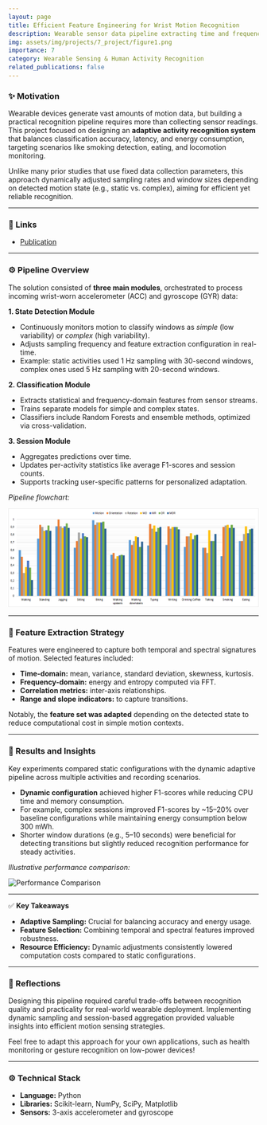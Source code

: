 ```yaml
---
layout: page
title: Efficient Feature Engineering for Wrist Motion Recognition
description: Wearable sensor data pipeline extracting time and frequency features to classify daily activities efficiently
img: assets/img/projects/7_project/figure1.png
importance: 7
category: Wearable Sensing & Human Activity Recognition
related_publications: false
---
```


### ✨ Motivation

Wearable devices generate vast amounts of motion data, but building a practical recognition pipeline requires more than collecting sensor readings. This project focused on designing an **adaptive activity recognition system** that balances classification accuracy, latency, and energy consumption, targeting scenarios like smoking detection, eating, and locomotion monitoring.

Unlike many prior studies that use fixed data collection parameters, this approach dynamically adjusted sampling rates and window sizes depending on detected motion state (e.g., static vs. complex), aiming for efficient yet reliable recognition.

---

### 🔗 Links

- [Publication](https://dl.acm.org/doi/abs/10.5220/0006007100760084)

---

### ⚙️ Pipeline Overview

The solution consisted of **three main modules**, orchestrated to process incoming wrist-worn accelerometer (ACC) and gyroscope (GYR) data:

**1. State Detection Module**  
- Continuously monitors motion to classify windows as *simple* (low variability) or *complex* (high variability).
- Adjusts sampling frequency and feature extraction configuration in real-time.
- Example: static activities used 1 Hz sampling with 30-second windows, complex ones used 5 Hz sampling with 20-second windows.

**2. Classification Module**  
- Extracts statistical and frequency-domain features from sensor streams.
- Trains separate models for simple and complex states.
- Classifiers include Random Forests and ensemble methods, optimized via cross-validation.

**3. Session Module**
- Aggregates predictions over time.
- Updates per-activity statistics like average F1-scores and session counts.
- Supports tracking user-specific patterns for personalized adaptation.

*Pipeline flowchart:*

<img src="/assets/img/projects/7_project/figure1.png" alt="Pipeline Flowchart" class="img-fluid rounded z-depth-1 mt-3">

---

### 🧠 Feature Extraction Strategy

Features were engineered to capture both temporal and spectral signatures of motion. Selected features included:

- **Time-domain:** mean, variance, standard deviation, skewness, kurtosis.
- **Frequency-domain:** energy and entropy computed via FFT.
- **Correlation metrics:** inter-axis relationships.
- **Range and slope indicators:** to capture transitions.

Notably, the **feature set was adapted** depending on the detected state to reduce computational cost in simple motion contexts.

---

### 🧪 Results and Insights

Key experiments compared static configurations with the dynamic adaptive pipeline across multiple activities and recording scenarios. 

- **Dynamic configuration** achieved higher F1-scores while reducing CPU time and memory consumption.
- For example, complex sessions improved F1-scores by ~15–20% over baseline configurations while maintaining energy consumption below 300 mWh.
- Shorter window durations (e.g., 5–10 seconds) were beneficial for detecting transitions but slightly reduced recognition performance for steady activities.

*Illustrative performance comparison:*

<img src="/assets/img/projects/7_project/f1score_comparison.png" alt="Performance Comparison" class="img-fluid rounded z-depth-1 mt-3">

---

✅ **Key Takeaways**

- **Adaptive Sampling:** Crucial for balancing accuracy and energy usage.
- **Feature Selection:** Combining temporal and spectral features improved robustness.
- **Resource Efficiency:** Dynamic adjustments consistently lowered computation costs compared to static configurations.

---

### 📝 Reflections

Designing this pipeline required careful trade-offs between recognition quality and practicality for real-world wearable deployment. Implementing dynamic sampling and session-based aggregation provided valuable insights into efficient motion sensing strategies.

Feel free to adapt this approach for your own applications, such as health monitoring or gesture recognition on low-power devices!

---

### ⚙️ Technical Stack

- **Language:** Python
- **Libraries:** Scikit-learn, NumPy, SciPy, Matplotlib
- **Sensors:** 3-axis accelerometer and gyroscope

